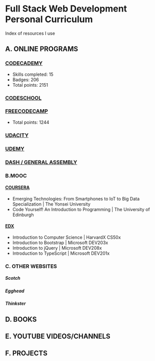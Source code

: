# Full Stack Web Development Personal Curriculum
Index of resources I use

## A. ONLINE PROGRAMS

### [CODECADEMY](https://github.com/SonyaMoisset/curriculum/blob/master/codecademy.md)
- Skills completed: 15
- Badges: 206
- Total points: 2151

### [CODESCHOOL](https://github.com/SonyaMoisset/curriculum/blob/master/codeSchool.md)

### [FREECODECAMP](https://github.com/SonyaMoisset/curriculum/blob/master/freecodecamp.md)
- Total points: 1244

### [UDACITY](https://github.com/SonyaMoisset/curriculum/blob/master/udacity.md)

### [UDEMY](https://github.com/SonyaMoisset/curriculum/blob/master/udemy.md)

### [DASH / GENERAL ASSEMBLY](https://github.com/SonyaMoisset/curriculum/blob/master/dash.md)

### B.MOOC
#### [COURSERA](https://github.com/SonyaMoisset/curriculum/blob/master/coursera.md)
- Emerging Technologies: From Smartphones to IoT to Big Data Specialization | The Yonsei University
- Code Yourself! An Introduction to Programming | The University of Edinburgh

#### [EDX](https://github.com/SonyaMoisset/curriculum/blob/master/edx.md)
- Introduction to Computer Science | HarvardX CS50x
- Introduction to Bootstrap | Microsoft DEV203x
- Introduction to jQuery | Microsoft DEV208x
- Introduction to TypeScript | Microsoft DEV201x

### C. OTHER WEBSITES
##### Scotch
##### Egghead
##### Thinkster

## D. BOOKS

## E. YOUTUBE VIDEOS/CHANNELS

## F. PROJECTS
